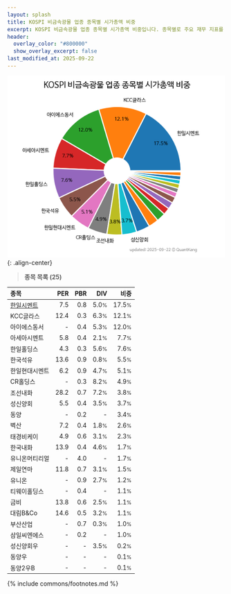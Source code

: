 ```yaml
---
layout: splash
title: KOSPI 비금속광물 업종 종목별 시가총액 비중
excerpt: KOSPI 비금속광물 업종 종목별 시가총액 비중입니다. 종목별로 주요 재무 지표를 함께 표시합니다.
header:
  overlay_color: "#800000"
  show_overlay_excerpt: false
last_modified_at: 2025-09-22
---
```



![KOSPI 비금속광물 업종 종목별 시가총액 비중](/stats/sector/images/kospi_업종_비금속광물_종목.png){: .align-center}


> **종목 목록 (25)**<a id="list"></a>

| **종목** | **PER** | **PBR** | **DIV** | **비중** |
| :------- | ------: | ------: | ------: | -------: |
| [한일시멘트](/300720/) | 7.5 | 0.8 | 5.0<small>%</small> | 17.5<small>%</small> |
| KCC글라스 | 12.4 | 0.3 | 6.3<small>%</small> | 12.1<small>%</small> |
| 아이에스동서 | - | 0.4 | 5.3<small>%</small> | 12.0<small>%</small> |
| 아세아시멘트 | 5.8 | 0.4 | 2.1<small>%</small> | 7.7<small>%</small> |
| 한일홀딩스 | 4.3 | 0.3 | 5.6<small>%</small> | 7.6<small>%</small> |
| 한국석유 | 13.6 | 0.9 | 0.8<small>%</small> | 5.5<small>%</small> |
| 한일현대시멘트 | 6.2 | 0.9 | 4.7<small>%</small> | 5.1<small>%</small> |
| CR홀딩스 | - | 0.3 | 8.2<small>%</small> | 4.9<small>%</small> |
| 조선내화 | 28.2 | 0.7 | 7.2<small>%</small> | 3.8<small>%</small> |
| 성신양회 | 5.5 | 0.4 | 3.5<small>%</small> | 3.7<small>%</small> |
| 동양 | - | 0.2 | - | 3.4<small>%</small> |
| 벽산 | 7.2 | 0.4 | 1.8<small>%</small> | 2.6<small>%</small> |
| 태경비케이 | 4.9 | 0.6 | 3.1<small>%</small> | 2.3<small>%</small> |
| 한국내화 | 13.9 | 0.4 | 4.6<small>%</small> | 1.7<small>%</small> |
| 유니온머티리얼 | - | 4.0 | - | 1.7<small>%</small> |
| 제일연마 | 11.8 | 0.7 | 3.1<small>%</small> | 1.5<small>%</small> |
| 유니온 | - | 0.9 | 2.7<small>%</small> | 1.2<small>%</small> |
| 티웨이홀딩스 | - | 0.4 | - | 1.1<small>%</small> |
| 금비 | 13.8 | 0.6 | 2.5<small>%</small> | 1.1<small>%</small> |
| 대림B&Co | 14.6 | 0.5 | 3.2<small>%</small> | 1.1<small>%</small> |
| 부산산업 | - | 0.7 | 0.3<small>%</small> | 1.0<small>%</small> |
| 삼일씨엔에스 | - | 0.2 | - | 1.0<small>%</small> |
| 성신양회우 | - | - | 3.5<small>%</small> | 0.2<small>%</small> |
| 동양우 | - | - | - | 0.1<small>%</small> |
| 동양2우B | - | - | - | 0.1<small>%</small> |

{% include commons/footnotes.md %}